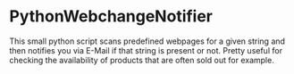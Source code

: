 # PythonWebchangeNotifier
This small python script scans predefined webpages for a given string and then notifies you via E-Mail if that string is present or not. Pretty useful for checking the availability of products that are often sold out for example.
